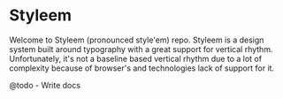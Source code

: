 # Styleem

Welcome to Styleem (pronounced style'em) repo. Styleem is a design system built around typography with a great support for vertical rhythm. Unfortunately, it's not a baseline based vertical rhythm due to a lot of complexity because of browser's and technologies lack of support for it.

@todo - Write docs


